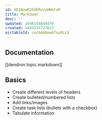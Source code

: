 ```yaml
---
id: XD1NowK2hOERoVyWNkFaR
title: Markdown
desc: ''
updated: 1646154688470
created: 1643215727623
airtableId: rec6AAbmw6Tuy8LL9
---
```

## Documentation

[[dendron.topic.markdown]]

## Basics

- Create different levels of headers
- Create bulleted/numbered lists
- Add links/images
- Create task lists (bullets with a checkbox)
- Tabulate information